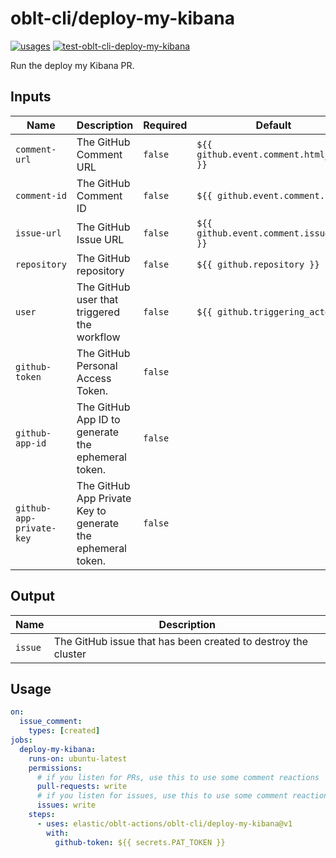 # <!--name-->oblt-cli/deploy-my-kibana<!--/name-->

[![usages](https://img.shields.io/badge/usages-white?logo=githubactions&logoColor=blue)](https://github.com/search?q=elastic%2Foblt-actions%2Foblt-cli%2Fdeploy-my-kibana+%28path%3A.github%2Fworkflows+OR+path%3A**%2Faction.yml+OR+path%3A**%2Faction.yaml%29&type=code)
[![test-oblt-cli-deploy-my-kibana](https://github.com/elastic/oblt-actions/actions/workflows/test-oblt-cli-deploy-my-kibana.yml/badge.svg?branch=main)](https://github.com/elastic/oblt-actions/actions/workflows/test-oblt-cli-deploy-my-kibana.yml)


<!--description-->
Run the deploy my Kibana PR.
<!--/description-->

## Inputs
<!--inputs-->
| Name                     | Description                                                 | Required | Default                                 |
|--------------------------|-------------------------------------------------------------|----------|-----------------------------------------|
| `comment-url`            | The GitHub Comment URL                                      | `false`  | `${{ github.event.comment.html_url }}`  |
| `comment-id`             | The GitHub Comment ID                                       | `false`  | `${{ github.event.comment.id }}`        |
| `issue-url`              | The GitHub Issue URL                                        | `false`  | `${{ github.event.comment.issue_url }}` |
| `repository`             | The GitHub repository                                       | `false`  | `${{ github.repository }}`              |
| `user`                   | The GitHub user that triggered the workflow                 | `false`  | `${{ github.triggering_actor }}`        |
| `github-token`           | The GitHub Personal Access Token.                           | `false`  | ` `                                     |
| `github-app-id`          | The GitHub App ID to generate the ephemeral token.          | `false`  | ` `                                     |
| `github-app-private-key` | The GitHub App Private Key to generate the ephemeral token. | `false`  | ` `                                     |
<!--/inputs-->

## Output
<!--outputs-->
| Name    | Description                                                   |
|---------|---------------------------------------------------------------|
| `issue` | The GitHub issue that has been created to destroy the cluster |
<!--/outputs-->

## Usage
<!--usage action="elastic/oblt-actions/**" version="env:VERSION"-->
```yaml
on:
  issue_comment:
    types: [created]
jobs:
  deploy-my-kibana:
    runs-on: ubuntu-latest
    permissions:
      # if you listen for PRs, use this to use some comment reactions
      pull-requests: write
      # if you listen for issues, use this to use some comment reactions
      issues: write
    steps:
      - uses: elastic/oblt-actions/oblt-cli/deploy-my-kibana@v1
        with:
          github-token: ${{ secrets.PAT_TOKEN }}
```
<!--/usage-->
